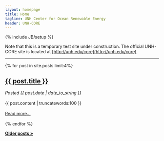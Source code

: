 ```yaml
---
layout: homepage
title: Home
tagline: UNH Center for Ocean Renewable Energy
header: UNH-CORE
---
```

{% include JB/setup %}

Note that this is a temporary test site under construction. The official UNH-CORE site is located at
[http://unh.edu/core](http://unh.edu/core).

---

<div id="home">
    {% for post in site.posts limit:4%}
      <a href="{{ post.url }}"><h2>{{ post.title }}</h2></a>
      <span><i>Posted {{ post.date | date_to_string }}</i></span><br><br>
      {{ post.content | truncatewords:100 }}<br><br>
       <a href="{{ post.url }}">Read more...</a><br><br>
    {% endfor %}
</div>

<a href="posts.html"><b>Older posts &raquo;</b></a>
